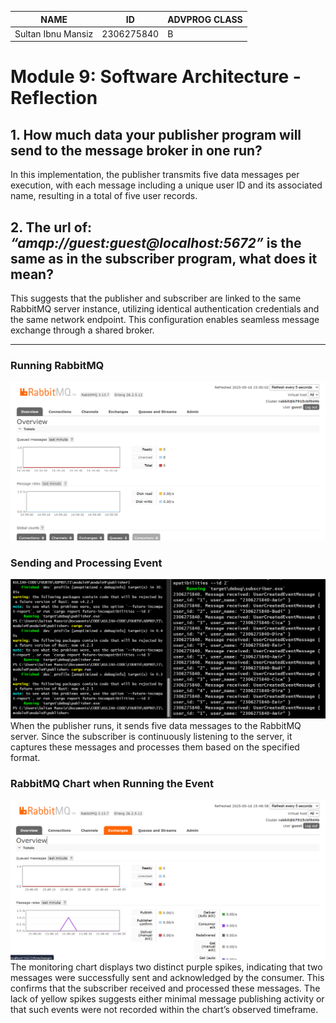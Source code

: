 | NAME               | ID         | ADVPROG CLASS |
| ------------------ | ---------- | ------------- |
| Sultan Ibnu Mansiz | 2306275840 | B             |

# Module 9: Software Architecture - Reflection

## 1. How much data your publisher program will send to the message broker in one run? 
In this implementation, the publisher transmits five data messages per execution, with each message including a unique user ID and its associated name, resulting in a total of five user records.

## 2. The url of: *“amqp://guest:guest@localhost:5672”* is the same as in the subscriber program, what does it mean?
This suggests that the publisher and subscriber are linked to the same RabbitMQ server instance, utilizing identical authentication credentials and the same network endpoint. This configuration enables seamless message exchange through a shared broker.

---

### Running RabbitMQ
![RabbitMQ](images/RunningRabbitMQ.png)

### Sending and Processing Event
![Events](images/Events.png)
When the publisher runs, it sends five data messages to the RabbitMQ server. Since the subscriber is continuously listening to the server, it captures these messages and processes them based on the specified format.

### RabbitMQ Chart when Running the Event
![MonitoringChart](images/MonitoringChart.png)
The monitoring chart displays two distinct purple spikes, indicating that two messages were successfully sent and acknowledged by the consumer. This confirms that the subscriber received and processed these messages. The lack of yellow spikes suggests either minimal message publishing activity or that such events were not recorded within the chart’s observed timeframe.